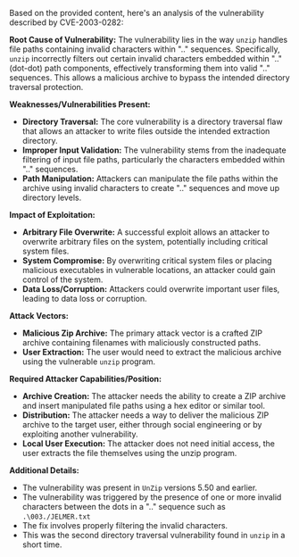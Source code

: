 Based on the provided content, here's an analysis of the vulnerability described by CVE-2003-0282:

**Root Cause of Vulnerability:**
The vulnerability lies in the way `unzip` handles file paths containing invalid characters within ".." sequences. Specifically, `unzip` incorrectly filters out certain invalid characters embedded within ".." (dot-dot) path components, effectively transforming them into valid ".." sequences. This allows a malicious archive to bypass the intended directory traversal protection.

**Weaknesses/Vulnerabilities Present:**
- **Directory Traversal:** The core vulnerability is a directory traversal flaw that allows an attacker to write files outside the intended extraction directory.
- **Improper Input Validation:** The vulnerability stems from the inadequate filtering of input file paths, particularly the characters embedded within ".." sequences.
- **Path Manipulation:** Attackers can manipulate the file paths within the archive using invalid characters to create ".." sequences and move up directory levels.

**Impact of Exploitation:**
- **Arbitrary File Overwrite:** A successful exploit allows an attacker to overwrite arbitrary files on the system, potentially including critical system files.
- **System Compromise:** By overwriting critical system files or placing malicious executables in vulnerable locations, an attacker could gain control of the system.
- **Data Loss/Corruption:** Attackers could overwrite important user files, leading to data loss or corruption.

**Attack Vectors:**
- **Malicious Zip Archive:** The primary attack vector is a crafted ZIP archive containing filenames with maliciously constructed paths.
- **User Extraction:** The user would need to extract the malicious archive using the vulnerable `unzip` program.

**Required Attacker Capabilities/Position:**
- **Archive Creation:** The attacker needs the ability to create a ZIP archive and insert manipulated file paths using a hex editor or similar tool.
- **Distribution:** The attacker needs a way to deliver the malicious ZIP archive to the target user, either through social engineering or by exploiting another vulnerability.
- **Local User Execution:** The attacker does not need initial access, the user extracts the file themselves using the unzip program.

**Additional Details:**
- The vulnerability was present in `UnZip` versions 5.50 and earlier.
- The vulnerability was triggered by the presence of one or more invalid characters between the dots in a ".." sequence such as `.\003./JELMER.txt`
- The fix involves properly filtering the invalid characters.
- This was the second directory traversal vulnerability found in `unzip` in a short time.